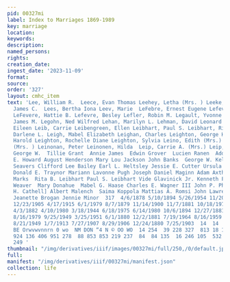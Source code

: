 ```yaml
---
pid: 00327mi
label: Index to Marriages 1869-1989
key: marriage
location: 
keywords: 
description: 
named_persons: 
rights: 
creation_date: 
ingest_date: '2023-11-09'
format: 
source: 
order: '327'
layout: cmhc_item
text: 'Lee, William R.  Leece, Evan Thomas Leehey, Letha (Mrs. ) Leeke, Mary 0.  Leeper,
  James C.  Lees, Bertha Iona Leev, Marie  LeFebre, Ernest Eugene Lefever, Jennie
  LeFevere, Hattie B. Lefevre, Besley Lefler, Robin M. Legault, Yvonne J. Leggott,
  James M. Legohn, Ned Wilfred Lehan, Marilyn L. Lehman, David Leonard Lehman, Janice
  Eileen Leib, Carrie Leibengreen, Ellen Leibhart, Paul S. Leibhart, Rita B. Leigh,
  Darlene L. Leigh, Mabel Elizabeth Leighan, Charles Leighton, George H. Leighton,
  Harold Leighton, Rochelle Diane Leighton, Sylvia Leino, Edith (Mrs.) Leino, Edith
  (Mrs. ) Leinonan, Peter Leinonen, Hilda  Leip, Carrie A. (Mrs.) Leip, George  Leip,
  George W.  Tillie Grant  Annie James  Edwin Grover  Lucien Ranen  Addie B. Allen  David
  E. Howard August Henderson Mary Lou Jackson John Banks  George W. Kellogg Eda E.
  Seavers Clifford Lee Bailey Earl L. Heltsley Jessie E. Cutter Ursula Irma Margan
  Donald E. Traynor Mariann Lavonne Pugh Joseph Daniel Maginn Adam Axthelm  D. H.
  Marks  Rita B. Leibhart Paul S. Leibhart Vide Glavinick Jr. Kenneth F. Donoher Ellen
  Weaver  Mary Donahue  Mabel G. Haase Charles E. Wagner III John P. Phehan  Frank
  H. Cathell] Albert Malench  Saima Koppola Mattias A. Romsi John Lawrence Conley
  Jeanette Brogan Jennie Minor  317  4/6/1878 5/10/1894 5/26/1954 11/20/1879 5/7/1893
  12/23/1905 4/17/1915 6/1/1979 8/7/1879 11/14/1900 11/7/1881 10/18/1974 8/22/1953
  4/3/1882 4/10/1980 3/18/1944 6/18/1975 6/14/1980 10/6/1894 12/27/1881 8/16/1979
  8/16/1979 9/25/1949 3/25/1951 6/1/1880 12/2/1881 7/19/1964 8/16/1959 2/25/1952 6/20/1943
  8/21/1949 1/7/1913 7/27/1907 8/29/1906 12/24/1880 7/25/1903  14  14  14  14 14  —
  BE Orwvwvnnrn 0 wo  NM DON “4 N © OO WO  14 254  39 228 327  813 18 127 78  269  99
  924 136 406 951 278  88 853 853 219 237  84  84 135  16 246 105  532 393 355  33
  249 '
thumbnail: "/img/derivatives/iiif/images/00327mi/full/250,/0/default.jpg"
full: 
manifest: "/img/derivatives/iiif/00327mi/manifest.json"
collection: life
---
```

